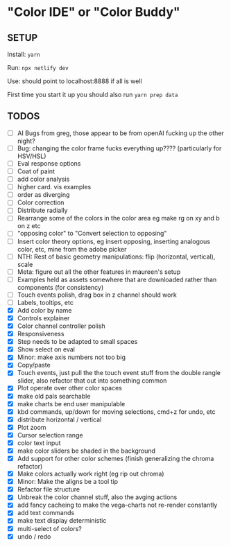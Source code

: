 # "Color IDE" or "Color Buddy"

## SETUP

Install: `yarn`

Run: `npx netlify dev`

Use: should point to localhost:8888 if all is well

First time you start it up you should also run `yarn prep data`

## TODOS

- [ ] AI Bugs from greg, those appear to be from openAI fucking up the other night?
- [ ] Bug: changing the color frame fucks everything up???? (particularly for HSV/HSL)
- [ ] Eval response options
- [ ] Coat of paint
- [ ] add color analysis
- [ ] higher card. vis examples
- [ ] order as diverging
- [ ] Color correction
- [ ] Distribute radially
- [ ] Rearrange some of the colors in the color area eg make rg on xy and b on z etc
- [ ] "opposing color" to "Convert selection to opposing"
- [ ] Insert color theory options, eg insert opposing, inserting analogous color, etc, mine from the adobe picker
- [ ] NTH: Rest of basic geometry manipulations: flip (horizontal, vertical), scale
- [ ] Meta: figure out all the other features in maureen's setup
- [ ] Examples held as assets somewhere that are downloaded rather than components (for consistency)
- [ ] Touch events polish, drag box in z channel should work
- [ ] Labels, tooltips, etc
- [x] Add color by name
- [x] Controls explainer
- [x] Color channel controller polish
- [x] Responsiveness
- [x] Step needs to be adapted to small spaces
- [x] Show select on eval
- [x] Minor: make axis numbers not too big
- [x] Copy/paste
- [x] Touch events, just pull the the touch event stuff from the double rangle slider, also refactor that out into something common
- [x] Plot operate over other color spaces
- [x] make old pals searchable
- [x] make charts be end user manipulable
- [x] kbd commands, up/down for moving selections, cmd+z for undo, etc
- [x] distribute horizontal / vertical
- [x] Plot zoom
- [x] Cursor selection range
- [x] color text input
- [x] make color sliders be shaded in the background
- [x] Add support for other color schemes (finish generalizing the chroma refactor)
- [x] Make colors actually work right (eg rip out chroma)
- [x] Minor: Make the aligns be a tool tip
- [x] Refactor file structure
- [x] Unbreak the color channel stuff, also the avging actions
- [x] add fancy cacheing to make the vega-charts not re-render constantly
- [x] add text commands
- [x] make text display deterministic
- [x] multi-select of colors?
- [x] undo / redo
